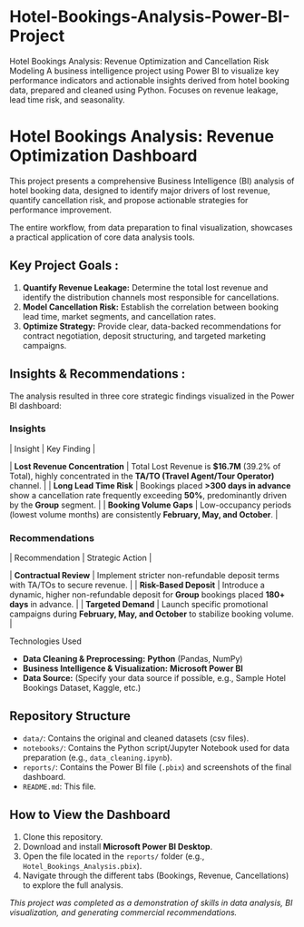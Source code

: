 # Hotel-Bookings-Analysis-Power-BI-Project
Hotel Bookings Analysis: Revenue Optimization and Cancellation Risk Modeling  A business intelligence project using Power BI to visualize key performance indicators and actionable insights derived from hotel booking data, prepared and cleaned using Python. Focuses on revenue leakage, lead time risk, and seasonality.

# Hotel Bookings Analysis: Revenue Optimization Dashboard

This project presents a comprehensive Business Intelligence (BI) analysis of hotel booking data, designed to identify major drivers of lost revenue, quantify cancellation risk, and propose actionable strategies for performance improvement.

The entire workflow, from data preparation to final visualization, showcases a practical application of core data analysis tools.

## Key Project Goals :

1.  **Quantify Revenue Leakage:** Determine the total lost revenue and identify the distribution channels most responsible for cancellations.
2.  **Model Cancellation Risk:** Establish the correlation between booking lead time, market segments, and cancellation rates.
3.  **Optimize Strategy:** Provide clear, data-backed recommendations for contract negotiation, deposit structuring, and targeted marketing campaigns.

## Insights & Recommendations :

The analysis resulted in three core strategic findings visualized in the Power BI dashboard:

### **Insights**
| Insight | Key Finding |

| **Lost Revenue Concentration** | Total Lost Revenue is **$16.7M** (39.2% of Total), highly concentrated in the **TA/TO (Travel Agent/Tour Operator)** channel. |
| **Long Lead Time Risk** | Bookings placed **>300 days in advance** show a cancellation rate frequently exceeding **50%**, predominantly driven by the **Group** segment. |
| **Booking Volume Gaps** | Low-occupancy periods (lowest volume months) are consistently **February, May, and October**. |

### **Recommendations**
| Recommendation | Strategic Action |

| **Contractual Review** | Implement stricter non-refundable deposit terms with TA/TOs to secure revenue. |
| **Risk-Based Deposit** | Introduce a dynamic, higher non-refundable deposit for **Group** bookings placed **180+ days** in advance. |
| **Targeted Demand** | Launch specific promotional campaigns during **February, May, and October** to stabilize booking volume. |

 Technologies Used

* **Data Cleaning & Preprocessing:** **Python** (Pandas, NumPy)
* **Business Intelligence & Visualization:** **Microsoft Power BI**
* **Data Source:** (Specify your data source if possible, e.g., Sample Hotel Bookings Dataset, Kaggle, etc.)

## Repository Structure

* `data/`: Contains the original and cleaned datasets (csv files).
* `notebooks/`: Contains the Python script/Jupyter Notebook used for data preparation (e.g., `data_cleaning.ipynb`).
* `reports/`: Contains the Power BI file (`.pbix`) and screenshots of the final dashboard.
* `README.md`: This file.

## How to View the Dashboard

1.  Clone this repository.
2.  Download and install **Microsoft Power BI Desktop**.
3.  Open the file located in the `reports/` folder (e.g., `Hotel_Bookings_Analysis.pbix`).
4.  Navigate through the different tabs (Bookings, Revenue, Cancellations) to explore the full analysis.


*This project was completed as a demonstration of skills in data analysis, BI visualization, and generating commercial recommendations.*
